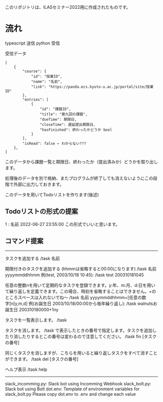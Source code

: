 このリポジトリは、ILASセミナー2022用に作成されたものです。

# 流れ
typescript 送信
python 受信

受信データ
```
[
    {
        "course": {
            "id": "授業ID",
            "name": "名前",
            "link": "https://panda.ecs.kyoto-u.ac.jp/portal/site/授業ID"
        },
        "entries": [
            {
                "id": "課題ID",
                "title": "第九回の課題",
                "dueTime": 期限日,
                "closeTime": 遅延提出期限日,
                "hasFinished": 終わったかどうか bool
            }
        ],
        "isRead": false ← わからない???
    },
]
```

このデータから課題一覧と期限日、終わったか（提出済みか）どうかを取り出します。

処理後のデータを別で格納、またプログラムが終了しても消えないようにこの段階で外部に出力しておきます。

このデータを用いてTodoリストを作ります(後述)

## Todoリストの形式の提案
1 : 名前 2022-06-27 23:55:00
この形式でいいと思います。

## コマンド提案
---------------------------------------------------------------------------------------
タスクを追加する /task 名前

期限付きのタスクを追加する (hhmmは省略すると00:00になります) /task 名前 yyyymmddhhmm
例(test, 2003/10/18 10:45): /task test 200310181045

任意の整数nを用いて定期的なタスクを登録できます。y:年、m:月、d:日を用いて繰り返しを定義できます。この場合、時刻を省略することはできません。+のところスペースは入れないでね～ /task 名前 yyyymmddhhmm+[任意の数字]n[y,m,d]
 例(お誕生日 2003/10/18/00:00から毎年繰り返し): /task walnutsお誕生日 200310180000+1ny

タスクを一覧表示します。 /task

タスクを消します。 /task で表示したときの番号で指定します。タスクを追加したり消したりするとこの番号は変わるので注意してください。 /task fin [タスクの番号]

同じくタスクを消しますが、こちらを用いると繰り返しタスクをすべて消すことができます。 /task del [タスクの番号]

ヘルプ表示 /task help

---------------------------------------------------------------------------------------






slack_incomming.py: Slack bot using Incomming Webhook
slack_bolt.py:      Slack bot using Bolt
dot.env:            Template of environment variables for slack_bolt.py
                    Please copy dot.env to .env and change each value
